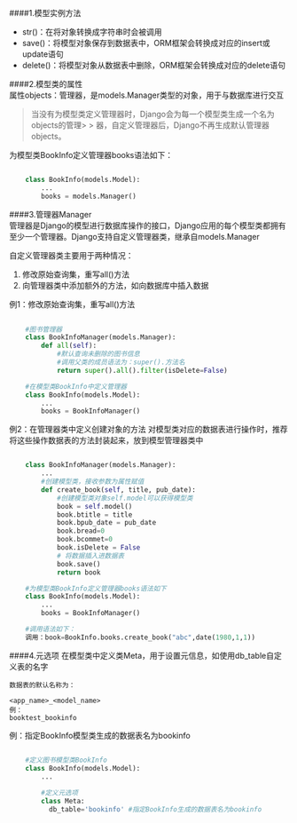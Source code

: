 ####1.模型实例方法  
- str()：在将对象转换成字符串时会被调用
- save()：将模型对象保存到数据表中，ORM框架会转换成对应的insert或update语句
- delete()：将模型对象从数据表中删除，ORM框架会转换成对应的delete语句  

####2.模型类的属性  
属性objects：管理器，是models.Manager类型的对象，用于与数据库进行交互  
> 当没有为模型类定义管理器时，Django会为每一个模型类生成一个名为objects的管理> > 器，自定义管理器后，Django不再生成默认管理器objects。  

为模型类BookInfo定义管理器books语法如下：  

```python 

	class BookInfo(models.Model):
	    ...
	    books = models.Manager()

```  

####3.管理器Manager   
管理器是Django的模型进行数据库操作的接口，Django应用的每个模型类都拥有至少一个管理器。Django支持自定义管理器类，继承自models.Manager  

自定义管理器类主要用于两种情况：

1. 修改原始查询集，重写all()方法  
2. 向管理器类中添加额外的方法，如向数据库中插入数据  

例1：修改原始查询集，重写all()方法
```python
 
	#图书管理器
	class BookInfoManager(models.Manager):
	    def all(self):
	        #默认查询未删除的图书信息
	        #调用父类的成员语法为：super().方法名
	        return super().all().filter(isDelete=False)

	#在模型类BookInfo中定义管理器
	class BookInfo(models.Model):
	    ...
	    books = BookInfoManager()    
```    

例2：在管理器类中定义创建对象的方法 
对模型类对应的数据表进行操作时，推荐将这些操作数据表的方法封装起来，放到模型管理器类中    

```python

	class BookInfoManager(models.Manager):
	    ...
	    #创建模型类，接收参数为属性赋值
	    def create_book(self, title, pub_date):
	        #创建模型类对象self.model可以获得模型类
	        book = self.model()
	        book.btitle = title
	        book.bpub_date = pub_date
	        book.bread=0
	        book.bcommet=0
	        book.isDelete = False
	        # 将数据插入进数据表
	        book.save()
	        return book

	#为模型类BookInfo定义管理器books语法如下
	class BookInfo(models.Model):
	    ...
	    books = BookInfoManager()

	#调用语法如下：
	调用：book=BookInfo.books.create_book("abc",date(1980,1,1))
```  

####4.元选项
在模型类中定义类Meta，用于设置元信息，如使用db_table自定义表的名字
  
	数据表的默认名称为：
	
	<app_name>_<model_name>
	例：
	booktest_bookinfo

例：指定BookInfo模型类生成的数据表名为bookinfo   

```python

	#定义图书模型类BookInfo
	class BookInfo(models.Model):
	    ...
	
	    #定义元选项
	    class Meta:
	      db_table='bookinfo' #指定BookInfo生成的数据表名为bookinfo
```